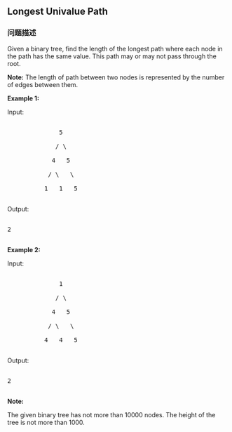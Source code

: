 ## Longest Univalue Path  
### 问题描述
Given a binary tree, find the length of the longest path where each node in the path has the same value. This path may or may not pass through the root.

**Note:** The length of path between two nodes is represented by the number of edges between them.


**Example 1:**



Input:
<pre>
              5
             / \
            4   5
           / \   \
          1   1   5
</pre>



Output:
<pre>
2
</pre>



**Example 2:**



Input:
<pre>
              1
             / \
            4   5
           / \   \
          4   4   5
</pre>



Output:
<pre>
2
</pre>


**Note:**
The given binary tree has not more than 10000 nodes.  The height of the tree is not more than 1000.

